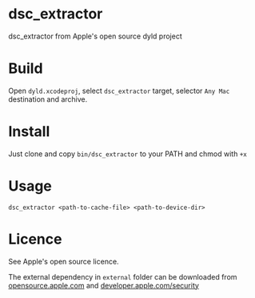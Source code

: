 # dsc_extractor
dsc_extractor from Apple's open source dyld project

# Build
Open `dyld.xcodeproj`, select `dsc_extractor` target, selector `Any Mac` destination and archive.

# Install
Just clone and copy `bin/dsc_extractor` to your PATH and chmod with `+x`

# Usage

`dsc_extractor <path-to-cache-file> <path-to-device-dir>`

# Licence
See Apple's open source licence.

The external dependency in `external` folder can be downloaded from [opensource.apple.com](https://opensource.apple.com/) and [developer.apple.com/security](https://developer.apple.com/security/)